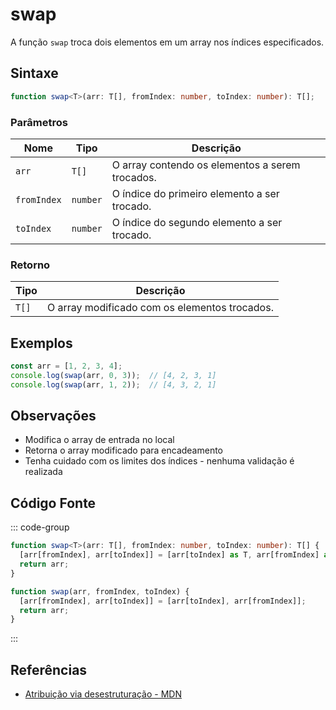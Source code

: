 # swap

A função `swap` troca dois elementos em um array nos índices especificados.

## Sintaxe

```typescript
function swap<T>(arr: T[], fromIndex: number, toIndex: number): T[];
```

### Parâmetros

| Nome        | Tipo     | Descrição                                               |
|-------------|----------|---------------------------------------------------------|
| `arr`       | `T[]`    | O array contendo os elementos a serem trocados.          |
| `fromIndex` | `number` | O índice do primeiro elemento a ser trocado.             |
| `toIndex`   | `number` | O índice do segundo elemento a ser trocado.              |

### Retorno

| Tipo   | Descrição                                                  |
|--------|------------------------------------------------------------|
| `T[]`  | O array modificado com os elementos trocados.               |

## Exemplos

```typescript
const arr = [1, 2, 3, 4];
console.log(swap(arr, 0, 3));  // [4, 2, 3, 1]
console.log(swap(arr, 1, 2));  // [4, 3, 2, 1]
```

## Observações

- Modifica o array de entrada no local
- Retorna o array modificado para encadeamento
- Tenha cuidado com os limites dos índices - nenhuma validação é realizada

## Código Fonte

::: code-group
```typescript
function swap<T>(arr: T[], fromIndex: number, toIndex: number): T[] {
  [arr[fromIndex], arr[toIndex]] = [arr[toIndex] as T, arr[fromIndex] as T];
  return arr;
}
```

```javascript
function swap(arr, fromIndex, toIndex) {
  [arr[fromIndex], arr[toIndex]] = [arr[toIndex], arr[fromIndex]];
  return arr;
}
```
:::

## Referências

- [Atribuição via desestruturação - MDN](https://developer.mozilla.org/pt-BR/docs/Web/JavaScript/Reference/Operators/Destructuring_assignment)